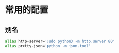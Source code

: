 # 常用的配置

## 别名

```bash
alias http-server='sudo python3 -m http.server 80'
alias pretty-json='python -m json.tool'
```